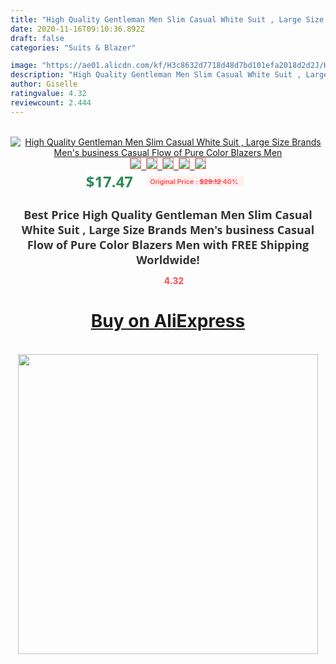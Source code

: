 ```yaml
---
title: "High Quality Gentleman Men Slim Casual White Suit , Large Size Brands Men's business Casual Flow of Pure Color Blazers Men"
date: 2020-11-16T09:10:36.892Z
draft: false
categories: "Suits & Blazer"

image: "https://ae01.alicdn.com/kf/H3c8632d7718d48d7bd101efa2018d2d2J/High-Quality-Gentleman-Men-Slim-Casual-White-Suit-Large-Size-Brands-Men-s-business-Casual-Flow.jpg"
description: "High Quality Gentleman Men Slim Casual White Suit , Large Size Brands Men's business Casual Flow of Pure Color Blazers Men"
author: Giselle
ratingvalue: 4.32
reviewcount: 2.444
---
```

<br>
<div style="text-align: center;">
<a href="https://s.click.aliexpress.com/e/_AAj0fF" target="_blank" rel="nofollow noopener noreferrer"><img alt="High Quality Gentleman Men Slim Casual White Suit , Large Size Brands Men's business Casual Flow of Pure Color Blazers Men" class="magnifier-image" src="https://ae01.alicdn.com/kf/H3c8632d7718d48d7bd101efa2018d2d2J/High-Quality-Gentleman-Men-Slim-Casual-White-Suit-Large-Size-Brands-Men-s-business-Casual-Flow.jpg_640x640.jpg">
<br>
<img style="border:1px solid salmon" src="https://ae01.alicdn.com/kf/H3c8632d7718d48d7bd101efa2018d2d2J/High-Quality-Gentleman-Men-Slim-Casual-White-Suit-Large-Size-Brands-Men-s-business-Casual-Flow.jpg_120x120.jpg">&nbsp;&nbsp;<img style="border:1px solid salmon" src="https://ae01.alicdn.com/kf/H3beaafea9bd54f4eaeadfd7796ea96f9V/High-Quality-Gentleman-Men-Slim-Casual-White-Suit-Large-Size-Brands-Men-s-business-Casual-Flow.jpg_120x120.jpg">&nbsp;&nbsp;<img style="border:1px solid salmon" src="https://ae01.alicdn.com/kf/H78a089c58f284de7aadd29739f9168ect/High-Quality-Gentleman-Men-Slim-Casual-White-Suit-Large-Size-Brands-Men-s-business-Casual-Flow.jpg_120x120.jpg">&nbsp;&nbsp;<img style="border:1px solid salmon" src="https://ae01.alicdn.com/kf/H77a2d542a0754da28389e12c9387c0305/High-Quality-Gentleman-Men-Slim-Casual-White-Suit-Large-Size-Brands-Men-s-business-Casual-Flow.jpg_120x120.jpg">&nbsp;&nbsp;<img style="border:1px solid salmon" src="https://ae01.alicdn.com/kf/Hf00fd754054843c0afa42b98a19f3fb9g/High-Quality-Gentleman-Men-Slim-Casual-White-Suit-Large-Size-Brands-Men-s-business-Casual-Flow.jpg_120x120.jpg"></a></div><br0>
<div style="text-align: center;"><span style="background-color: white; border: 0px; box-sizing: border-box; color: seagreen; display: inline-block; font-family: &quot;open sans&quot; , &quot;arial&quot; , &quot;helvetica&quot; , sans-serif , &quot;heiti&quot;; font-size: 24px; font-stretch: inherit; font-weight: 700; line-height: inherit; margin: 0px 10px 0px 0px; padding: 0px; vertical-align: middle;">$17.47 </span>
<span style="background: rgb(255 , 241 , 241); border-radius: 3px; border: 0px; box-sizing: border-box; color: #ff4747; display: inline-block; font-family: inherit; font-size: 12px; font-stretch: inherit; font-style: inherit; font-variant: inherit; font-weight: 600; line-height: inherit; margin: 0px; padding: 2px 5px; transform: scale(0.9); vertical-align: middle;">Original Price : <b style="text-decoration: line-through;">$29.12 </b> 40%&nbsp;&nbsp;</span></div>
<h1 style="color: #333333; display: inline-block; font-family: &quot;open sans&quot; , &quot;arial&quot; , &quot;helvetica&quot; , sans-serif , &quot;heiti&quot;; font-size: 18px; font-stretch: inherit; font-weight: 700; text-align: center;">Best Price High Quality Gentleman Men Slim Casual White Suit , Large Size Brands Men's business Casual Flow of Pure Color Blazers Men with FREE Shipping Worldwide!</h1>
<div style="color: #ff4747; text-align: center;">
<img src="https://4.bp.blogspot.com/-M0ZcTcb-5uY/XleCXlxnR4I/AAAAAAAAAEc/OrjgMkXV1oMQFaCRZj5HQwOCBcu3w1FegCPcBGAYYCw/s1600/star.png" style="height: 15px;">&nbsp;<b>4.32</b></div>
<div class="button_cont" align="center"><a class="buynow_a" href="https://s.click.aliexpress.com/e/_AAj0fF" target="_blank" rel="nofollow noopener noreferrer"><H1>Buy on AliExpress</H1></a></div><br>
<div class="separator" style="clear: both; text-align: center;">
<img src="https://lh3.googleusercontent.com/-pTy5HemUv9M/XlePHvY0dAI/AAAAAAAAAE4/0nX5iRUoIWY8eMW9Dpxeirr157OZliDIgCLcBGAsYHQ/s1600/badge.gif" width="480">
</div>
